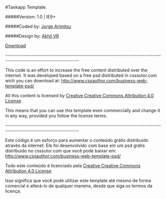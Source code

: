 #Tankapp Template.

#####Version: 1.0 | IE9+

#####Coded by: [Jorge Arimitsu](http://jorgearimitsu.github.io)

#####Design by: [Akhil VR](http://www.cssauthor.com/author/akhil-vr/)

[Download](https://goo.gl/gwqCTy)

\-------------------------------------------------------------------------------------------------------------------

This code is an effort to increase the free content distributed over the internet.
It was developed based on a free psd distributed in csssutor.com wich you can download at: 
http://www.cssauthor.com/business-web-template-psd/

All this content is licensed by [Creative Creative Commons Attribution 4.0 License](http://creativecommons.org/licenses/by/4.0/) 

This means that you can use this template even commercially and change it in
any way, provided you follow the license terms.


\-------------------------------------------------------------------------------------------------------------------

Este código é um esforço para aumentar o conteúdo grátis distribuido através da internet.
Ele foi desenvolvido com base em um psd grátis distribuido no csssutor.com que você pode baixar em: 
http://www.cssauthor.com/business-web-template-psd/

Todo este conteúdo é licenciado pela [Creative Creative Commons Attribution 4.0 License](http://creativecommons.org/licenses/by/4.0/) 
 
Isso significa que você pode utilizar este template até mesmo de forma comercial e alterá-lo de qualquer maneira, desde que siga os termos da licença.
